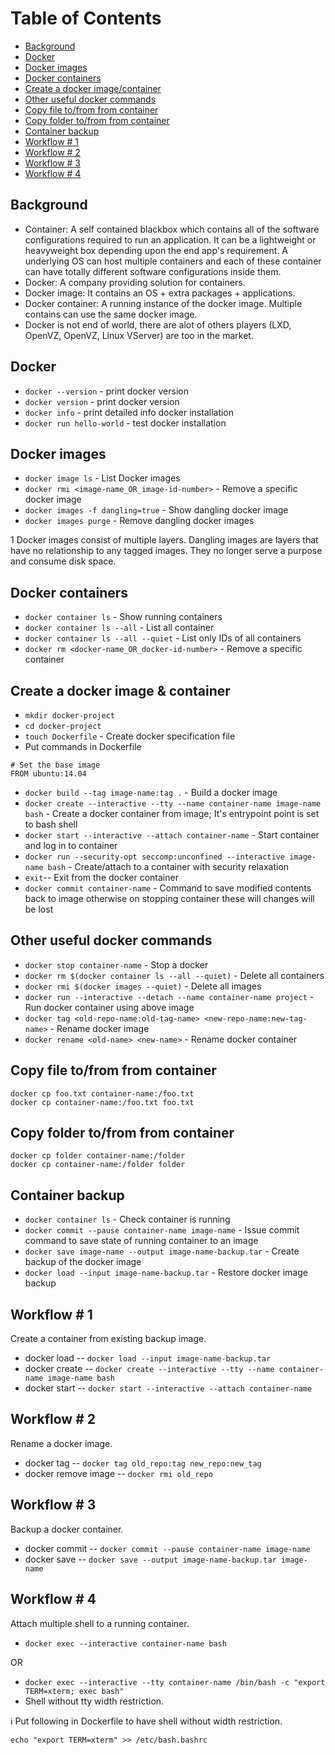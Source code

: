 # Table of Contents
- [Background](#background)
- [Docker](#docker)
- [Docker images](#images)
- [Docker containers](#containers)
- [Create a docker image/container](#create_a_docker_img)
- [Other useful docker commands](#misc_cmds)
- [Copy file to/from from container](#copy_file)
- [Copy folder to/from from container](#copy_folder)
- [Container backup](#container_backup)
- [Workflow # 1](#workflow_1)
- [Workflow # 2](#workflow_2)
- [Workflow # 3](#workflow_3)
- [Workflow # 4](#workflow_4)

<a name="background"></a>
## Background
- Container: A self contained blackbox which contains all of the software configurations required to run an application. It can be a lightweight or heavyweight box depending upon the end app's requirement. A underlying OS can host multiple containers and each of these container can have totally different software configurations inside them.
- Docker: A company providing solution for containers.
- Docker image: It contains an OS + extra packages + applications.
- Docker container: A running instance of the docker image. Multiple contains can use the same docker image.
- Docker is not end of world, there are alot of others players (LXD, OpenVZ, OpenVZ, Linux VServer) are too in the market.

<a name="docker"></a>
## Docker
- `docker --version` - print docker version
- `docker version` - print docker version
- `docker info` - print detailed info docker installation
- `docker run hello-world` - test docker installation

<a name="images"></a>
## Docker images
- `docker image ls` - List Docker images
- `docker rmi <image-name_OR_image-id-number>` - Remove a specific docker image
- `docker images -f dangling=true` - Show dangling docker image
- `docker images purge` - Remove dangling docker images

1 Docker images consist of multiple layers. Dangling images are layers that have no relationship to any tagged images. They no longer serve a purpose and consume disk space.

<a name="containers"></a>
## Docker containers
- `docker container ls` - Show running containers
- `docker container ls --all` - List all container
- `docker container ls --all --quiet` - List only IDs of all containers
- `docker rm <docker-name_OR_docker-id-number>` - Remove a specific container

<a name="create_a_docker_img"></a>
## Create a docker image & container
- `mkdir docker-project`
- `cd docker-project`
- `touch Dockerfile` - Create docker specification file
- Put commands in Dockerfile
```
# Set the base image
FROM ubuntu:14.04
```

- `docker build --tag image-name:tag .` - Build a docker image
- `docker create --interactive --tty --name container-name image-name bash` - Create a docker container from image; It's entrypoint point is set to bash shell
- `docker start --interactive --attach container-name` - Start container and log in to container
- `docker run --security-opt seccomp:unconfined --interactive image-name bash` - Create/attach to a container with security relaxation
- `exit`-- Exit from the docker container
- `docker commit container-name` -  Command to save modified contents back to image otherwise on stopping container these will changes will be lost

<a name="misc_cmds"></a>
## Other useful docker commands
- `docker stop container-name` - Stop a docker
- `docker rm $(docker container ls --all --quiet)` - Delete all containers
- `docker rmi $(docker images --quiet)` - Delete all images
- `docker run --interactive --detach --name container-name project` - Run docker container using above image
- `docker tag <old-repo-name:old-tag-name> <new-repo-name:new-tag-name>` - Rename docker image
- `docker rename <old-name> <new-name>` - Rename docker container

<a name="copy_file"></a>
## Copy file to/from from container
```
docker cp foo.txt container-name:/foo.txt
docker cp container-name:/foo.txt foo.txt
```

<a name="copy_folder"></a>
## Copy folder to/from from container
```
docker cp folder container-name:/folder
docker cp container-name:/folder folder
```

<a name="container_backup"></a>
## Container backup
- `docker container ls` - Check container is running
- `docker commit --pause container-name image-name` - Issue commit command to save state of running container to an image
- `docker save image-name --output image-name-backup.tar` - Create backup of the docker image
- `docker load --input image-name-backup.tar` - Restore docker image backup

<a name="workflow_1"></a>
## Workflow # 1
Create a container from existing backup image.

- docker load   -- `docker load --input image-name-backup.tar`
- docker create -- `docker create --interactive --tty --name container-name image-name bash`
- docker start  -- `docker start --interactive --attach container-name`

<a name="workflow_2"></a>
## Workflow # 2
Rename a docker image.

- docker tag -- `docker tag old_repo:tag new_repo:new_tag`
- docker remove image -- `docker rmi old_repo`

<a name="workflow_3"></a>
## Workflow # 3
Backup a docker container.

- docker commit -- `docker commit --pause container-name image-name`
- docker save   -- `docker save --output image-name-backup.tar image-name`

<a name="workflow_4"></a>
## Workflow # 4
Attach multiple shell to a running container.

- `docker exec --interactive container-name bash`

OR

- `docker exec --interactive --tty container-name /bin/bash -c "export TERM=xterm; exec bash"`
 - Shell without tty width restriction.

:information_source:
Put following in Dockerfile to have shell without width restriction.
```
echo "export TERM=xterm" >> /etc/bash.bashrc
```
